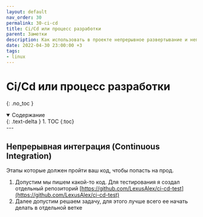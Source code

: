 ```yaml
---
layout: default
nav_order: 30
permalink: 30-ci-cd
title: Ci/Cd или процесс разработки
parent: Заметки
description: Как использовать в проекте непрерывное развертывание и непрерывную интеграцию
date: 2022-04-30 23:00:00 +3
tags:
- linux
---
```


# Ci/Cd или процесс разработки
{: .no_toc }

<details open markdown="block">
  <summary>
    Содержание
  </summary>
  {: .text-delta }
1. TOC
{:toc}
</details>
---

## Непрерывная интеграция (Continuous Integration)

Этапы которые должен пройти ваш код, чтобы попасть на прод.

1. Допустим мы пишем какой-то код. Для тестирования я создал отдельный репозиторий [https://github.com/LexusAlex/ci-cd-test](https://github.com/LexusAlex/ci-cd-test)
2. Далее допустим решаем задачу, для этого лучше всего ее начать делать в отдельной ветке

